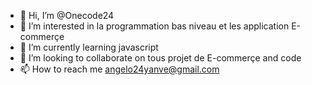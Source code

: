 - 👋 Hi, I’m @Onecode24
- 👀 I’m interested in  la programmation bas niveau et les application E-commerçe
- 🌱 I’m currently learning javascript
- 💞️ I’m looking to collaborate on tous projet de E-commerçe and code
- 📫 How to reach me angelo24yanve@gmail.com


<!---
Onecode24/Onecode24 is a ✨ special ✨ repository because its `README.md` (this file) appears on your GitHub profile.
You can click the Preview link to take a look at your changes.
--->
